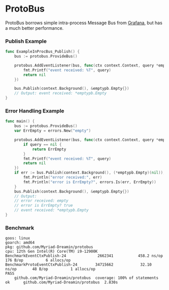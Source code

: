 
# ProtoBus

ProtoBus borrows simple intra-process Message Bus from [Grafana][Grafana], but has a much better performance.

### Publish Example

```go
func ExampleInProcBus_Publish() {
	bus := protobus.ProvideBus()

	protobus.AddEventListener(bus, func(ctx context.Context, query *emptypb.Empty) error {
		fmt.Printf("event received: %T", query)
		return nil
	})

	bus.Publish(context.Background(), &emptypb.Empty{})
	// Output: event received: *emptypb.Empty
}
```

### Error Handling Example

```go
func main() {
	bus := protobus.ProvideBus()
	var ErrEmpty = errors.New("empty")

	protobus.AddEventListener(bus, func(ctx context.Context, query *emptypb.Empty) error {
		if query == nil {
			return ErrEmpty
		}
		fmt.Printf("event received: %T", query)
		return nil
	})
	if err := bus.Publish(context.Background(), (*emptypb.Empty)(nil)); err != nil {
		fmt.Println("error received:", err)
		fmt.Println("error is ErrEmpty?", errors.Is(err, ErrEmpty))
	}
	bus.Publish(context.Background(), &emptypb.Empty{})
	// Output:
	// error received: empty
	// error is ErrEmpty? true
	// event received: *emptypb.Empty
}
```

### Benchmark

```
goos: linux
goarch: amd64
pkg: github.com/Myriad-Dreamin/protobus
cpu: 12th Gen Intel(R) Core(TM) i9-12900K
BenchmarkEventCtxPublish-24         	 2662341	       458.2 ns/op	     176 B/op	       6 allocs/op
BenchmarkProtoEventCtxPublish-24    	34715662	        32.10 ns/op	      48 B/op	       1 allocs/op
PASS
	github.com/Myriad-Dreamin/protobus	coverage: 100% of statements
ok  	github.com/Myriad-Dreamin/protobus	2.830s
```


[Grafana]: https://github.com/grafana/grafana/blob/b7fc837c359ddc4101ba5bccc26e03d9a41d6967/pkg/bus/bus.go
